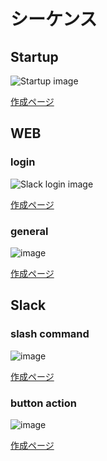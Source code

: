 # シーケンス

## Startup

![Startup image](http://www.plantuml.com/plantuml/png/SoWkIImgAStDKGW6Cmgual8h55BoaxDJYnIKVJBJCqgSSafJkGg0afd9cGM9UIKAkQafcOae8ah59KMfYRcPUUcwnQb5PQb5IYZI4DdK8XJ1ajAylDGShjIy50MWbLnSEVdv1LoSCAKAkdPOJBLIUDoqyt5pn-FcLO-Rzpnkdl-uUVFZfWqlMtkVx5y8CWfc3DY9sCrGm678q_xfG4DUB6jyjh69YnEBFbsWSH1phHI2KeiByejJuHOXP1utJttSjF1nqvB7pQkVJvd_h6C2n5qGxu9KvgKNvMS3LRvOiVRfkbbSO2xOS8WIe8o_Dx9wn_1WX6eW1qEj0z02O0no0G00)

[作成ページ](http://www.plantuml.com/plantuml/uml/SoWkIImgAStDuKhAhr18oK_EJYrIKFR9JCyeSSefJUKg0Cfc9cSM9EQLAEIcfcGceeWe5PSKfIRcPkQbwnQd5fMb5YcXI4DaKujG14jAy_9ISxXIyr8KW5PoSUNavnTmSSAKAkZQOJ7LIk5nqyx7pHsFcrSzRjxpk7d-u-RDZvisl6pjVR9_8SWec35W9s8tGm678K_xfmCDUR6iyTd69YvEBFfqWSP1pBLI24ejBiWlJeLRX91vt3prSTF2nqrB7ZUlVZvb_hEE2H1tGRmBKfcNNfIV3LJvOiNQf-jcSO6vOCCXIe0o_jx8wXt3Wn6gWHmCjGv02u0n1m00?switch)

## WEB

### login

![Slack login image](http://www.plantuml.com/plantuml/png/RPBBIiDG48RNdQSuuBelq8MKId7ZgXLSIfeCDIGc9JdrikivsGWgWWjhlU16gjHBSQKBiGypJUbZECafc4fN6MRopJ__pwd6qefaTzyNE_NQhX-stG1QuP5mGjl3IAnjkUqzMVEx28ubhPOLeuZGSMFeCERQRiSAf3Z45c3W20PXQT3qBTjRwcpuBWOIm7n5UJs3HKLirhS1ihBCBJFaReEb8hGb1A5auUoMYbbAwca-Efy_VvCQa3ubzK1QKJAYf4VwaP9NqcDAJWf2Xbj8vNL1QwKKb3WJqSJeW9D8tsz9lKo_UhE1bg670PH8NwvGp8B8Tgpso5Nn5iksCOv5ld0-LBCFNJZDK0sCEs4G8onOa_yoEftSfs_N_mCii4LJESzU34Igp-7bMxYNZd_IoPt954eU7hF7sKq_lVXCpwxoNuS6-xDPvOhV3_m2)

[作成ページ](http://www.plantuml.com/plantuml/uml/RPBBIiDG48RNdQSuuBelq8MKId7ZgXLSIfeCDIGc9JdrikivsGWgWWjhlU16gjHBSQKBiGypJUbZECafc4fN6MRopJ__pwd6qefaTzyNE_NQhX-stG1QuP5mGjl3IAnjkUqzMVEx28ubhPOLeuZGSMFeCERQRiSAf3Z45c3W20PXQT3qBTjRwcpuBWOIm7n5UJs3HKLirhS1ihBCBJFaReEb8hGb1A5auUoMYbbAwca-Efy_VvCQa3ubzK1QKJAYf4VwaP9NqcDAJWf2Xbj8vNL1QwKKb3WJqSJeW9D8tsz9lKo_UhE1bg670PH8NwvGp8B8Tgpso5Nn5iksCOv5ld0-LBCFNJZDK0sCEs4G8onOa_yoEftSfs_N_mCii4LJESzU34Igp-7bMxYNZd_IoPt954eU7hF7sKq_lVXCpwxoNuS6-xDPvOhV3_m2)

### general

![image](http://www.plantuml.com/plantuml/png/RP7HIZf15CQlFKznu7_xzmNc8iIGRhggeElH7MfndHLtf6v7Au8C8xGI2YEYD33ejgGUPXhNtgBZpWOkTRNmdVDzvxVV52B56wfP2t2xL0GeX_leXPMgQE2_TNzdLnM3fW2FArxcaS26yFm8wkJmAtwTIuKrKdX6sHDb4D93YeBCO3FWbMf6MGry8HM0-s9-PM56XckbBG0UA9m_dSv7qrdxqDw-6DsntNkZ3o17MxJiQ1Ygi2gaxLxOzql8oL0HveASfV56Ftv-tDZ9bT5zq-eO_K0PHWzDQsBQKzCwjyVZk3S2o2Lvc7SO33T4L0zb97xkkHzWE1kDlmPdyTqhqP4hKVzmKGS0pkbQOcXF-d7lxJ_Qeq5yFJJwEQLEnajx6VbtiaibEUrjQLIWg_IOy0q0)

[作成ページ](http://www.plantuml.com/plantuml/uml/RP7HIZf15CQlFKznu7_xzmNc8iIGRhggeElH7MfndHLtf6v7Au8C8xGI2YEYD33ejgGUPXhNtgBZpWOkTRNmdVDzvxVV52B56wfP2t2xL0GeX_leXPMgQE2_TNzdLnM3fW2FArxcaS26yFm8wkJmAtwTIuKrKdX6sHDb4D93YeBCO3FWbMf6MGry8HM0-s9-PM56XckbBG0UA9m_dSv7qrdxqDw-6DsntNkZ3o17MxJiQ1Ygi2gaxLxOzql8oL0HveASfV56Ftv-tDZ9bT5zq-eO_K0PHWzDQsBQKzCwjyVZk3S2o2Lvc7SO33T4L0zb97xkkHzWE1kDlmPdyTqhqP4hKVzmKGS0pkbQOcXF-d7lxJ_Qeq5yFJJwEQLEnajx6VbtiaibEUrjQLIWg_IOy0q0)

## Slack

### slash command

![image](http://www.plantuml.com/plantuml/png/TL51I_D05BplhtZqE_SF15BAfoAYK36zbvWiRMYoATbKFDe4HBq4HAsYKYf5YY0edhHYVimsJVqNfcwoDCIU7hnvRsQOgL9NTTokPO9YgbgxGKsLjXgQRLagqT6-VGYwhRMn0_zsZ6RB_MzsCUea7uPcT5JYGecw3bOjWpJB53i7s2dbO0lhXfhRq8KCmaI7X1mjGzn1RhDc6fYu2F49vGg_0ManQGiodtoRm3I5TsjA7I7ArqjlUvXsR48nKWIKSaimdpny7_N4LuMRbo2-c4H-48rEPy7j_B4tU_NGBmBbJ32xsLfdthcGo7WKVZ8xkup7eH0MhxLjbF5L_eXJ0kQzC_-4-K_C_sJ-WFblp7k9Wluq7APsYb-9WF0l3AKg0eYER-AxmJIyZvwl4P9bc0_7yUY3UI7pHa89PBbGW9IUSlr2c4kQ2MqQpYfomIqIsToehoWX5t-XeU0g-keNkyaLii9c5HEzQvde1m00)

[作成ページ](http://www.plantuml.com/plantuml/uml/TL51I_D05BplhtZqE_SF15BAfoAYK36zbvWiRMYoATbKFDe4HBq4HAsYKYf5YY0edhHYVimsJVqNfcwoDCIU7hnvRsQOgL9NTTokPO9YgbgxGKsLjXgQRLagqT6-VGYwhRMn0_zsZ6RB_MzsCUea7uPcT5JYGecw3bOjWpJB53i7s2dbO0lhXfhRq8KCmaI7X1mjGzn1RhDc6fYu2F49vGg_0ManQGiodtoRm3I5TsjA7I7ArqjlUvXsR48nKWIKSaimdpny7_N4LuMRbo2-c4H-48rEPy7j_B4tU_NGBmBbJ32xsLfdthcGo7WKVZ8xkup7eH0MhxLjbF5L_eXJ0kQzC_-4-K_C_sJ-WFblp7k9Wluq7APsYb-9WF0l3AKg0eYER-AxmJIyZvwl4P9bc0_7yUY3UI7pHa89PBbGW9IUSlr2c4kQ2MqQpYfomIqIsToehoWX5t-XeU0g-keNkyaLii9c5HEzQvde1m00)

### button action

![image](http://www.plantuml.com/plantuml/png/TL7TQXD15BxEUOf3lSuBBAIKgeWeL4plPPCCSSd-X9s9UDcT5Mch497M6bH29TIe28fNsc8UvdIpwLiukpCT4hQv6ZZdpFVpVLjSkB4O13usVRVTUz8Q2165q8gUOoTgzrYCjnvwtQTYsnymwAjJh-trtL3W1XSnSmClxDOvYv-nU6Db7R2EvwvCU84FBEoW0eVbbQPUcTpsFHOA0FrYVLFVEBXTwYFvTdvuGSa8od6nvth_QAUv2y3rzFeRElYOyNuKSWPDkpBO3YxEFr_j9G2kBp0_Ei_IeSBFtdmdkHSmpjqkA_cEy-bCKP9y1JLkQBLFntpB9WVpuOV5MJB_9Q4MHe9XN8Jd62vAlbpEFcK_tbDoJF8r9MUKlA1aBA8U2mlE_Q_vqHG04JKmrgqpGt7_ZhgpPg1cpZPlwCD1adyetQVq6wKNb8uf_KtoPpOykPoTNekiVbESrfOYYhmMPykAx39xESe_ZhMXebSRkorBPnR5sS7XrMXYexUMTXu0D1guE9tcaxyaPoGdLYOs6jNwpQaMNwbogMK5Qm9R1swnhPfxTtVXvbuDNpchbZvyb_qxWKfVLWjVBtDBnJO8VFWF)

[作成ページ](http://www.plantuml.com/plantuml/uml/TL7TQXD15BxEUOf3lSuBBAIKgeWeL4plPPCCSSd-X9s9UDcT5Mch497M6bH29TIe28fNsc8UvdIpwLiukpCT4hQv6ZZdpFVpVLjSkB4O13usVRVTUz8Q2165q8gUOoTgzrYCjnvwtQTYsnymwAjJh-trtL3W1XSnSmClxDOvYv-nU6Db7R2EvwvCU84FBEoW0eVbbQPUcTpsFHOA0FrYVLFVEBXTwYFvTdvuGSa8od6nvth_QAUv2y3rzFeRElYOyNuKSWPDkpBO3YxEFr_j9G2kBp0_Ei_IeSBFtdmdkHSmpjqkA_cEy-bCKP9y1JLkQBLFntpB9WVpuOV5MJB_9Q4MHe9XN8Jd62vAlbpEFcK_tbDoJF8r9MUKlA1aBA8U2mlE_Q_vqHG04JKmrgqpGt7_ZhgpPg1cpZPlwCD1adyetQVq6wKNb8uf_KtoPpOykPoTNekiVbESrfOYYhmMPykAx39xESe_ZhMXebSRkorBPnR5sS7XrMXYexUMTXu0D1guE9tcaxyaPoGdLYOs6jNwpQaMNwbogMK5Qm9R1swnhPfxTtVXvbuDNpchbZvyb_qxWKfVLWjVBtDBnJO8VFWF)
